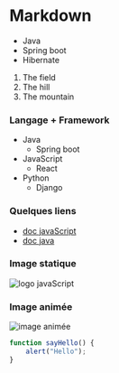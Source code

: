 # Markdown

* Java
* Spring boot
* Hibernate

1. The field
2. The hill
3. The mountain

### Langage + Framework
* Java
    - Spring boot
* JavaScript
    - React
* Python
    - Django

### Quelques liens
* [doc javaScript](https://developer.mozilla.org/fr/docs/Web/JavaScript)
* [doc java](https://docs.oracle.com/en/java/)

### Image statique
![logo javaScript](https://www.freepnglogos.com/uploads/javascript-png/png-javascript-badge-picture-8.png)

### Image animée
![image animée](https://miro.medium.com/v2/resize:fit:679/1*lhOax3cZATGZwEhG0uTYRA.gif)


```javaScript
function sayHello() {
    alert("Hello");
}
```
